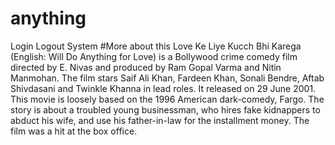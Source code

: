 # anything
Login Logout System
#More about this
Love Ke Liye Kucch Bhi Karega (English: Will Do Anything for Love) is a Bollywood crime comedy film directed by E. Nivas and produced by Ram Gopal Varma and Nitin Manmohan. The film stars Saif Ali Khan, Fardeen Khan, Sonali Bendre, Aftab Shivdasani and Twinkle Khanna in lead roles. It released on 29 June 2001. This movie is loosely based on the 1996 American dark-comedy, Fargo. The story is about a troubled young businessman, who hires fake kidnappers to abduct his wife, and use his father-in-law for the installment money. The film was a hit at the box office.
